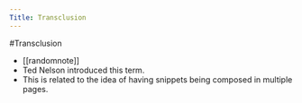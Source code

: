 ---Title: Transclusion---#Transclusion- [[randomnote]]- Ted Nelson introduced this term.- This is related to the idea of having snippets being composed in multiple pages.
